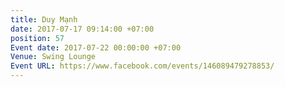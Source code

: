 ```yaml
---
title: Duy Mạnh
date: 2017-07-17 09:14:00 +07:00
position: 57
Event date: 2017-07-22 00:00:00 +07:00
Venue: Swing Lounge
Event URL: https://www.facebook.com/events/146089479278853/
---
```


